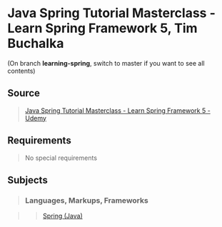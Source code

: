 # Java Spring Tutorial Masterclass - Learn Spring Framework 5, Tim Buchalka

(On branch **learning-spring**, switch to master if you want to see all contents)

## Source

>[Java Spring Tutorial Masterclass - Learn Spring Framework 5 - Udemy](https://www.udemy.com/java-spring-framework-masterclass/)

## Requirements

>No special requirements

## Subjects

>### Languages, Markups, Frameworks

>>[Spring (Java)](../subjects/spring.md)
